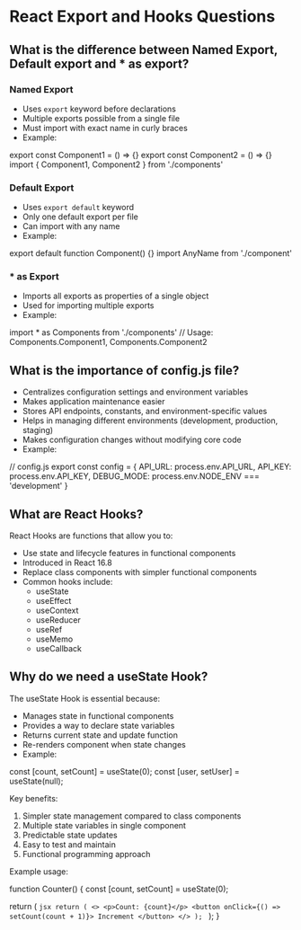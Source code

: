 
# React Export and Hooks Questions

## What is the difference between Named Export, Default export and * as export?

### Named Export

- Uses `export` keyword before declarations
- Multiple exports possible from a single file
- Must import with exact name in curly braces
- Example:

export const Component1 = () => {}
export const Component2 = () => {}
import { Component1, Component2 } from './components'

### Default Export

- Uses `export default` keyword
- Only one default export per file
- Can import with any name
- Example:

export default function Component() {}
import AnyName from './component'

### * as Export

- Imports all exports as properties of a single object
- Used for importing multiple exports
- Example:

import * as Components from './components'
// Usage: Components.Component1, Components.Component2

## What is the importance of config.js file?

- Centralizes configuration settings and environment variables
- Makes application maintenance easier
- Stores API endpoints, constants, and environment-specific values
- Helps in managing different environments (development, production, staging)
- Makes configuration changes without modifying core code
- Example:

// config.js
export const config = {
  API_URL: process.env.API_URL,
  API_KEY: process.env.API_KEY,
  DEBUG_MODE: process.env.NODE_ENV === 'development'
}

## What are React Hooks?

React Hooks are functions that allow you to:

- Use state and lifecycle features in functional components
- Introduced in React 16.8
- Replace class components with simpler functional components
- Common hooks include:
  - useState
  - useEffect
  - useContext
  - useReducer
  - useRef
  - useMemo
  - useCallback

## Why do we need a useState Hook?

The useState Hook is essential because:

- Manages state in functional components
- Provides a way to declare state variables
- Returns current state and update function
- Re-renders component when state changes
- Example:

const [count, setCount] = useState(0);
const [user, setUser] = useState(null);

Key benefits:

1. Simpler state management compared to class components
2. Multiple state variables in single component
3. Predictable state updates
4. Easy to test and maintain
5. Functional programming approach

Example usage:

function Counter() {
  const [count, setCount] = useState(0);
  
  return (
    ```jsx
    return (
      <>
        <p>Count: {count}</p>
        <button onClick={() => setCount(count + 1)}>
          Increment
        </button>
      </>
    );
    ```
  );
}
